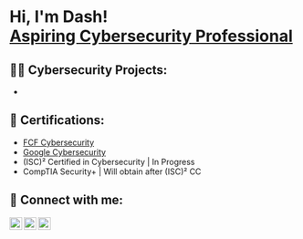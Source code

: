 <h1>Hi, I'm Dash! <br/><a href="https://www.linkedin.com/in/dashporter/"> Aspiring Cybersecurity Professional</a>

<h2>👨‍💻 Cybersecurity Projects:</h2>

  - 
 
<h2>📄 Certifications:</h2>

  - [FCF Cybersecurity](https://www.credly.com/badges/6aa08583-e0a1-483d-b473-067f95713eda/public_url)
  - [Google Cybersecurity](https://www.credly.com/badges/a8593633-0130-47b8-9dd4-5b9be3f644a8/public_url)
  - (ISC)² Certified in Cybersecurity | In Progress
  - CompTIA Security+ | Will obtain after (ISC)² CC

  
<h2> 🤳 Connect with me:</h2>

[<img align="left" alt="DashPorter | LinkedIn" width="22px" src="https://cdn.jsdelivr.net/npm/simple-icons@v3/icons/linkedin.svg" />][linkedin]
[<img align="left" alt="DashPorter | Instagram" width="22px" src="https://cdn.jsdelivr.net/npm/simple-icons@v3/icons/instagram.svg" />][instagram]
[<img align="left" alt="DashPorter | YouTube" width="22px" src="https://cdn.jsdelivr.net/npm/simple-icons@v3/icons/youtube.svg" />][youtube]

[linkedin]: https://www.linkedin.com/in/dashporter/
[instagram]: https://www.instagram.com/director.dash/
[youtube]: https://www.youtube.com/@directordashco

<!--
**joshmadakor1/joshmadakor1** is a ✨ _special_ ✨ repository because its `README.md` (this file) appears on your GitHub profile.

Here are some ideas to get you started:

- 🔭 I’m currently working on ...
- 🌱 I’m currently learning ...
- 👯 I’m looking to collaborate on ...
- 🤔 I’m looking for help with ...
- 💬 Ask me about ...
- 📫 How to reach me: ...
- 😄 Pronouns: ...
- ⚡ Fun fact: ...
-->
